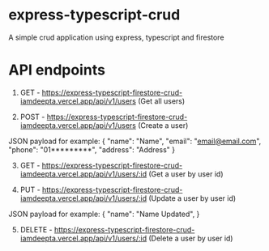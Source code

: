 # express-typescript-crud
A simple crud application using express, typescript and firestore


# API endpoints

1. GET - https://express-typescript-firestore-crud-iamdeepta.vercel.app/api/v1/users (Get all users)

2. POST - https://express-typescript-firestore-crud-iamdeepta.vercel.app/api/v1/users (Create a user)

JSON payload for example: 
{
    "name": "Name",
    "email": "email@email.com",
    "phone": "01*********",
    "address": "Address"
}

3. GET - https://express-typescript-firestore-crud-iamdeepta.vercel.app/api/v1/users/:id (Get a user by user id)

4. PUT - https://express-typescript-firestore-crud-iamdeepta.vercel.app/api/v1/users/:id (Update a user by user id)

JSON payload for example: 
{
    "name": "Name Updated",
}

5. DELETE - https://express-typescript-firestore-crud-iamdeepta.vercel.app/api/v1/users/:id (Delete a user by user id)
